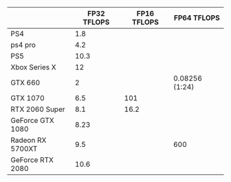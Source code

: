 | |FP32 TFLOPS|FP16 TFLOPS|FP64 TFLOPS|
|--|--|--|--|
|PS4|1.8| | |
|ps4 pro|4.2| | |
|PS5|10.3| | |
|Xbox Series X|12| | |
|GTX 660|2| |0.08256 (1:24)|
|GTX 1070|6.5|101| |
|RTX 2060 Super|8.1|16.2| |
|GeForce GTX 1080|8.23| | |
|Radeon RX 5700XT|9.5| |600|
|GeForce RTX 2080|10.6| |
